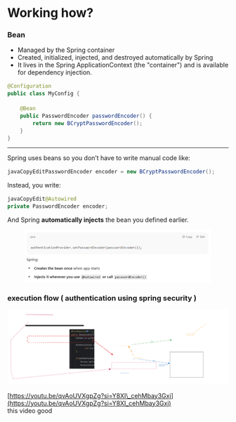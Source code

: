 # Working how?

### Bean

* Managed by the Spring container
* Created, initialized, injected, and destroyed automatically by Spring
* It lives in the Spring ApplicationContext (the "container") and is available for dependency injection.

```java
@Configuration
public class MyConfig {

    @Bean
    public PasswordEncoder passwordEncoder() {
        return new BCryptPasswordEncoder();
    }
}
```

***

Spring uses beans so you don’t have to write manual code like:

```java
javaCopyEditPasswordEncoder encoder = new BCryptPasswordEncoder();
```

Instead, you write:

```java
javaCopyEdit@Autowired
private PasswordEncoder encoder;
```

And Spring **automatically injects** the bean you defined earlier.

<figure><img src="../.gitbook/assets/image.png" alt=""><figcaption></figcaption></figure>

### execution flow ( authentication using spring security )

<img src="../.gitbook/assets/file.excalidraw.svg" alt="" class="gitbook-drawing">

[https://youtu.be/qvAoUVXgpZg?si=Y8XI\_cehMbay3Gxj](https://youtu.be/qvAoUVXgpZg?si=Y8XI_cehMbay3Gxj) \
this video good
